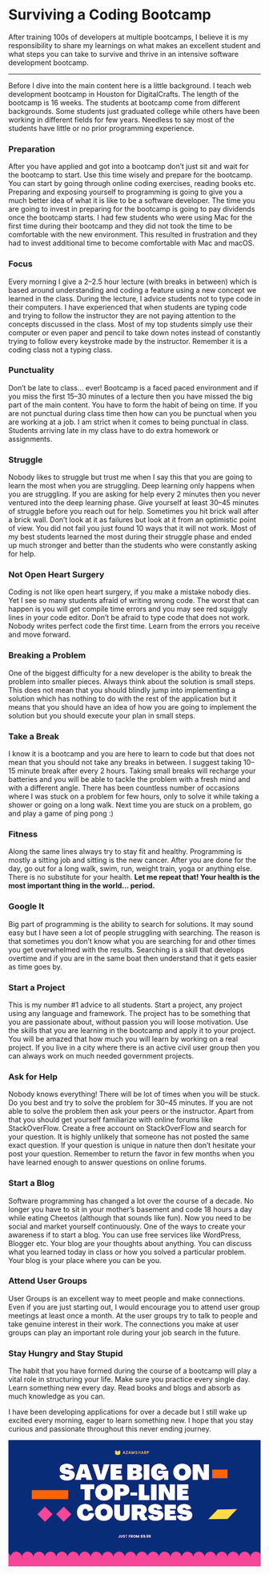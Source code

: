 # Surviving a Coding Bootcamp 

After training 100s of developers at multiple bootcamps, I believe it is my responsibility to share my learnings on what makes an excellent student and what steps you can take to survive and thrive in an intensive software development bootcamp.

--- 

Before I dive into the main content here is a little background. I teach web development bootcamp in Houston for DigitalCrafts. The length of the bootcamp is 16 weeks. The students at bootcamp come from different backgrounds. Some students just graduated college while others have been working in different fields for few years. Needless to say most of the students have little or no prior programming experience.

### Preparation

After you have applied and got into a bootcamp don’t just sit and wait for the bootcamp to start. Use this time wisely and prepare for the bootcamp. You can start by going through online coding exercises, reading books etc. Preparing and exposing yourself to programming is going to give you a much better idea of what it is like to be a software developer. The time you are going to invest in preparing for the bootcamp is going to pay dividends once the bootcamp starts. I had few students who were using Mac for the first time during their bootcamp and they did not took the time to be comfortable with the new environment. This resulted in frustration and they had to invest additional time to become comfortable with Mac and macOS.

### Focus
Every morning I give a 2–2.5 hour lecture (with breaks in between) which is based around understanding and coding a feature using a new concept we learned in the class. During the lecture, I advice students not to type code in their computers. I have experienced that when students are typing code and trying to follow the instructor they are not paying attention to the concepts discussed in the class. Most of my top students simply use their computer or even paper and pencil to take down notes instead of constantly trying to follow every keystroke made by the instructor. Remember it is a coding class not a typing class.

### Punctuality
Don’t be late to class… ever! Bootcamp is a faced paced environment and if you miss the first 15–30 minutes of a lecture then you have missed the big part of the main content. You have to form the habit of being on time. If you are not punctual during class time then how can you be punctual when you are working at a job. I am strict when it comes to being punctual in class. Students arriving late in my class have to do extra homework or assignments.
### Struggle
Nobody likes to struggle but trust me when I say this that you are going to learn the most when you are struggling. Deep learning only happens when you are struggling. If you are asking for help every 2 minutes then you never ventured into the deep learning phase. Give yourself at least 30–45 minutes of struggle before you reach out for help. Sometimes you hit brick wall after a brick wall. Don’t look at it as failures but look at it from an optimistic point of view. You did not fail you just found 10 ways that it will not work. Most of my best students learned the most during their struggle phase and ended up much stronger and better than the students who were constantly asking for help.

### Not Open Heart Surgery

Coding is not like open heart surgery, if you make a mistake nobody dies. Yet I see so many students afraid of writing wrong code. The worst that can happen is you will get compile time errors and you may see red squiggly lines in your code editor. Don’t be afraid to type code that does not work. Nobody writes perfect code the first time. Learn from the errors you receive and move forward.

### Breaking a Problem
One of the biggest difficulty for a new developer is the ability to break the problem into smaller pieces. Always think about the solution is small steps. This does not mean that you should blindly jump into implementing a solution which has nothing to do with the rest of the application but it means that you should have an idea of how you are going to implement the solution but you should execute your plan in small steps.

### Take a Break
I know it is a bootcamp and you are here to learn to code but that does not mean that you should not take any breaks in between. I suggest taking 10–15 minute break after every 2 hours. Taking small breaks will recharge your batteries and you will be able to tackle the problem with a fresh mind and with a different angle. There has been countless number of occasions where I was stuck on a problem for few hours, only to solve it while taking a shower or going on a long walk. Next time you are stuck on a problem, go and play a game of ping pong :)

### Fitness
Along the same lines always try to stay fit and healthy. Programming is mostly a sitting job and sitting is the new cancer. After you are done for the day, go out for a long walk, swim, run, weight train, yoga or anything else. There is no substitute for your health. **Let me repeat that! Your health is the most important thing in the world… period.**

### Google It

Big part of programming is the ability to search for solutions. It may sound easy but I have seen a lot of people struggling with searching. The reason is that sometimes you don’t know what you are searching for and other times you get overwhelmed with the results. Searching is a skill that develops overtime and if you are in the same boat then understand that it gets easier as time goes by.

### Start a Project
This is my number #1 advice to all students. Start a project, any project using any language and framework. The project has to be something that you are passionate about, without passion you will loose motivation. Use the skills that you are learning in the bootcamp and apply it to your project. You will be amazed that how much you will learn by working on a real project. If you live in a city where there is an active civil user group then you can always work on much needed government projects.

### Ask for Help
Nobody knows everything! There will be lot of times when you will be stuck. Do you best and try to solve the problem for 30–45 minutes. If you are not able to solve the problem then ask your peers or the instructor. Apart from that you should get yourself familiarize with online forums like StackOverFlow. Create a free account on StackOverFlow and search for your question. It is highly unlikely that someone has not posted the same exact question. If your question is unique in nature then don’t hesitate your post your question. Remember to return the favor in few months when you have learned enough to answer questions on online forums.
### Start a Blog
Software programming has changed a lot over the course of a decade. No longer you have to sit in your mother’s basement and code 18 hours a day while eating Cheetos (although that sounds like fun). Now you need to be social and market yourself continuously. One of the ways to create your awareness if to start a blog. You can use free services like WordPress, Blogger etc. Your blog are your thoughts about anything. You can discuss what you learned today in class or how you solved a particular problem. Your blog is your place where you can be you.
### Attend User Groups
User Groups is an excellent way to meet people and make connections. Even if you are just starting out, I would encourage you to attend user group meetings at least once a month. At the user groups try to talk to people and take genuine interest in their work. The connections you make at user groups can play an important role during your job search in the future.
### Stay Hungry and Stay Stupid
The habit that you have formed during the course of a bootcamp will play a vital role in structuring your life. Make sure you practice every single day. Learn something new every day. Read books and blogs and absorb as much knowledge as you can.

I have been developing applications for over a decade but I still wake up excited every morning, eager to learn something new. I hope that you stay curious and passionate throughout this never ending journey.

<center>
<a href = "http://www.azamsharp.com/courses">
<img src="https://raw.githubusercontent.com/azamsharp/azamsharp.github.io/master/_posts/images/banner.png"> 
</a>
</center>